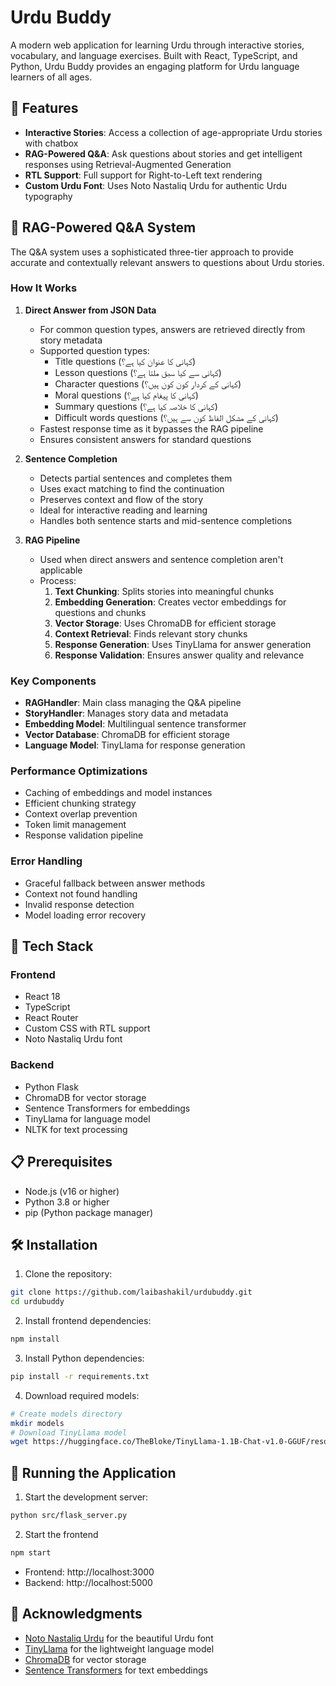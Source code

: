 # Urdu Buddy

A modern web application for learning Urdu through interactive stories, vocabulary, and language exercises. Built with React, TypeScript, and Python, Urdu Buddy provides an engaging platform for Urdu language learners of all ages.

## 🌟 Features

- **Interactive Stories**: Access a collection of age-appropriate Urdu stories with chatbox
- **RAG-Powered Q&A**: Ask questions about stories and get intelligent responses using Retrieval-Augmented Generation
- **RTL Support**: Full support for Right-to-Left text rendering
- **Custom Urdu Font**: Uses Noto Nastaliq Urdu for authentic Urdu typography

## 🤖 RAG-Powered Q&A System

The Q&A system uses a sophisticated three-tier approach to provide accurate and contextually relevant answers to questions about Urdu stories.

### How It Works

1. **Direct Answer from JSON Data**
   - For common question types, answers are retrieved directly from story metadata
   - Supported question types:
     - Title questions (کہانی کا عنوان کیا ہے؟)
     - Lesson questions (کہانی سے کیا سبق ملتا ہے؟)
     - Character questions (کہانی کے کردار کون کون ہیں؟)
     - Moral questions (کہانی کا پیغام کیا ہے؟)
     - Summary questions (کہانی کا خلاصہ کیا ہے؟)
     - Difficult words questions (کہانی کے مشکل الفاظ کون سے ہیں؟)
   - Fastest response time as it bypasses the RAG pipeline
   - Ensures consistent answers for standard questions

2. **Sentence Completion**
   - Detects partial sentences and completes them
   - Uses exact matching to find the continuation
   - Preserves context and flow of the story
   - Ideal for interactive reading and learning
   - Handles both sentence starts and mid-sentence completions

3. **RAG Pipeline**
   - Used when direct answers and sentence completion aren't applicable
   - Process:
     1. **Text Chunking**: Splits stories into meaningful chunks
     2. **Embedding Generation**: Creates vector embeddings for questions and chunks
     3. **Vector Storage**: Uses ChromaDB for efficient storage
     4. **Context Retrieval**: Finds relevant story chunks
     5. **Response Generation**: Uses TinyLlama for answer generation
     6. **Response Validation**: Ensures answer quality and relevance

### Key Components

- **RAGHandler**: Main class managing the Q&A pipeline
- **StoryHandler**: Manages story data and metadata
- **Embedding Model**: Multilingual sentence transformer
- **Vector Database**: ChromaDB for efficient storage
- **Language Model**: TinyLlama for response generation

### Performance Optimizations

- Caching of embeddings and model instances
- Efficient chunking strategy
- Context overlap prevention
- Token limit management
- Response validation pipeline

### Error Handling

- Graceful fallback between answer methods
- Context not found handling
- Invalid response detection
- Model loading error recovery

## 🚀 Tech Stack

### Frontend
- React 18
- TypeScript
- React Router
- Custom CSS with RTL support
- Noto Nastaliq Urdu font

### Backend
- Python Flask
- ChromaDB for vector storage
- Sentence Transformers for embeddings
- TinyLlama for language model
- NLTK for text processing

## 📋 Prerequisites

- Node.js (v16 or higher)
- Python 3.8 or higher
- pip (Python package manager)

## 🛠️ Installation

1. Clone the repository:
```bash
git clone https://github.com/laibashakil/urdubuddy.git
cd urdubuddy
```

2. Install frontend dependencies:
```bash
npm install
```

3. Install Python dependencies:
```bash
pip install -r requirements.txt
```

4. Download required models:
```bash
# Create models directory
mkdir models
# Download TinyLlama model
wget https://huggingface.co/TheBloke/TinyLlama-1.1B-Chat-v1.0-GGUF/resolve/main/tinyllama-1.1b-chat-v1.0.Q4_K_M.gguf -O models/tinyllama-1.1b-chat-v1.0.Q4_K_M.gguf
```

## 🚀 Running the Application

1. Start the development server:
```bash
python src/flask_server.py
```

2. Start the frontend
```bash
npm start
```

- Frontend: http://localhost:3000
- Backend: http://localhost:5000


## 🙏 Acknowledgments

- [Noto Nastaliq Urdu](https://fonts.google.com/noto/specimen/Noto+Nastaliq+Urdu) for the beautiful Urdu font
- [TinyLlama](https://github.com/TinyLlama/TinyLlama) for the lightweight language model
- [ChromaDB](https://www.trychroma.com/) for vector storage
- [Sentence Transformers](https://www.sbert.net/) for text embeddings
